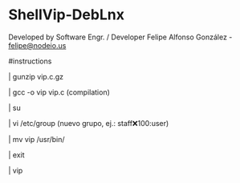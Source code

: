 # ShellVip-DebLnx

Developed by Software Engr. / Developer Felipe Alfonso González - felipe@nodeio.us

#instructions

 | gunzip vip.c.gz
 
 | gcc -o vip vip.c (compilation)
 
 | su
 
 | vi /etc/group (nuevo grupo, ej.: staff:x:100:user)
 
 | mv vip /usr/bin/
 
 | exit
 
 | vip
 

